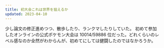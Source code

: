 ```yaml
---
title: 初大会これは世界を狙えるか
updated: 2023-04-10
---
```


少し論文の修正進めつつ、散歩したり、ランクマしたりしていた。
初めて参加したオンラインの公式ポケモン大会は 10014/59886 位だった。どれくらいのレベル感なのか全然がわからんが、初めてにしては健闘したのではなかろうか。
